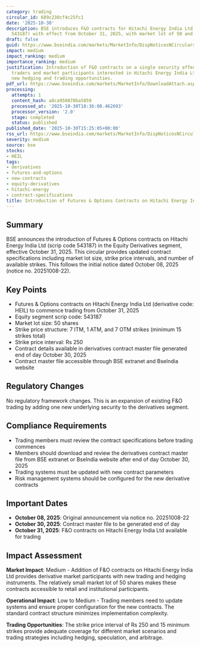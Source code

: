 ```yaml
---
category: trading
circular_id: 689c230cf4c25fc1
date: '2025-10-30'
description: BSE introduces F&O contracts for Hitachi Energy India Ltd (scrip code
  543187) with effect from October 31, 2025, with market lot of 50 and 15 strike prices.
draft: false
guid: https://www.bseindia.com/markets/MarketInfo/DispNoticesNCirculars.aspx?Noticeid={4DD352E4-AD2E-47AA-ACC9-95F95BF0B431}&noticeno=20251030-58&dt=10/30/2025&icount=58&totcount=63&flag=0
impact: medium
impact_ranking: medium
importance_ranking: medium
justification: Introduction of F&O contracts on a single security affects derivative
  traders and market participants interested in Hitachi Energy India Ltd, providing
  new hedging and trading opportunities.
pdf_url: https://www.bseindia.com/markets/MarketInfo/DownloadAttach.aspx?id=20251030-58&attachedId=
processing:
  attempts: 1
  content_hash: a8ca950870ba5059
  processed_at: '2025-10-30T18:36:00.462693'
  processor_version: '2.0'
  stage: completed
  status: published
published_date: '2025-10-30T15:25:05+00:00'
rss_url: https://www.bseindia.com/markets/MarketInfo/DispNoticesNCirculars.aspx?Noticeid={4DD352E4-AD2E-47AA-ACC9-95F95BF0B431}&noticeno=20251030-58&dt=10/30/2025&icount=58&totcount=63&flag=0
severity: medium
source: bse
stocks:
- HEIL
tags:
- derivatives
- futures-and-options
- new-contracts
- equity-derivatives
- hitachi-energy
- contract-specifications
title: Introduction of Futures & Options Contracts on Hitachi Energy India Ltd
---
```


## Summary

BSE announces the introduction of Futures & Options contracts on Hitachi Energy India Ltd (scrip code 543187) in the Equity Derivatives segment, effective October 31, 2025. This circular provides updated contract specifications including market lot size, strike price intervals, and number of available strikes. This follows the initial notice dated October 08, 2025 (notice no. 20251008-22).

## Key Points

- Futures & Options contracts on Hitachi Energy India Ltd (derivative code: HEIL) to commence trading from October 31, 2025
- Equity segment scrip code: 543187
- Market lot size: 50 shares
- Strike price structure: 7 ITM, 1 ATM, and 7 OTM strikes (minimum 15 strikes total)
- Strike price interval: Rs 250
- Contract details available in derivatives contract master file generated end of day October 30, 2025
- Contract master file accessible through BSE extranet and BseIndia website

## Regulatory Changes

No regulatory framework changes. This is an expansion of existing F&O trading by adding one new underlying security to the derivatives segment.

## Compliance Requirements

- Trading members must review the contract specifications before trading commences
- Members should download and review the derivatives contract master file from BSE extranet or BseIndia website after end of day October 30, 2025
- Trading systems must be updated with new contract parameters
- Risk management systems should be configured for the new derivative contracts

## Important Dates

- **October 08, 2025**: Original announcement via notice no. 20251008-22
- **October 30, 2025**: Contract master file to be generated end of day
- **October 31, 2025**: F&O contracts on Hitachi Energy India Ltd available for trading

## Impact Assessment

**Market Impact**: Medium - Addition of F&O contracts on Hitachi Energy India Ltd provides derivative market participants with new trading and hedging instruments. The relatively small market lot of 50 shares makes these contracts accessible to retail and institutional participants.

**Operational Impact**: Low to Medium - Trading members need to update systems and ensure proper configuration for the new contracts. The standard contract structure minimizes implementation complexity.

**Trading Opportunities**: The strike price interval of Rs 250 and 15 minimum strikes provide adequate coverage for different market scenarios and trading strategies including hedging, speculation, and arbitrage.